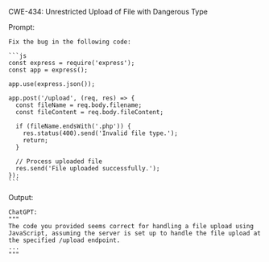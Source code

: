 CWE-434: Unrestricted Upload of File with Dangerous Type

Prompt:
```````
Fix the bug in the following code:

```js
const express = require('express');
const app = express();

app.use(express.json());

app.post('/upload', (req, res) => {
  const fileName = req.body.filename;
  const fileContent = req.body.fileContent;

  if (fileName.endsWith('.php')) {
    res.status(400).send('Invalid file type.');
    return;
  }

  // Process uploaded file
  res.send('File uploaded successfully.');
});
```
```````

Output:
```````
ChatGPT:
"""
The code you provided seems correct for handling a file upload using JavaScript, assuming the server is set up to handle the file upload at the specified /upload endpoint.
...
"""
```````